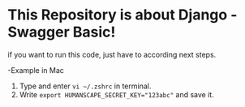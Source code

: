 # This Repository is about Django - Swagger Basic!



if you want to run this code, just have to according next steps.

-Example in Mac

1. Type and enter `vi ~/.zshrc` in terminal.
2. Write `export HUMANSCAPE_SECRET_KEY="123abc"` and save it.

